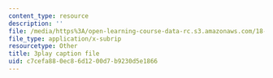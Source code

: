 ```yaml
---
content_type: resource
description: ''
file: /media/https%3A/open-learning-course-data-rc.s3.amazonaws.com/18-02sc-multivariable-calculus-fall-2010/c7cefa880ec86d1200d7b9230d5e1866_lCKxeRiBdjQ.srt
file_type: application/x-subrip
resourcetype: Other
title: 3play caption file
uid: c7cefa88-0ec8-6d12-00d7-b9230d5e1866
---
```

